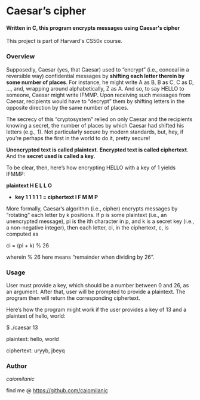 # Caesar’s cipher

#### Written in C, this program encrypts messages using Caesar's cipher
This project is part of Harvard's CS50x course.

### Overview

Supposedly, Caesar (yes, that Caesar) used to “encrypt” (i.e., conceal in a reversible way) confidential messages by <b>shifting each letter therein by some number of places</b>. For instance, he might write A as B, B as C, C as D, …, and, wrapping around alphabetically, Z as A. And so, to say HELLO to someone, Caesar might write IFMMP. Upon receiving such messages from Caesar, recipients would have to “decrypt” them by shifting letters in the opposite direction by the same number of places.

The secrecy of this “cryptosystem” relied on only Caesar and the recipients knowing a secret, the number of places by which Caesar had shifted his letters (e.g., 1). Not particularly secure by modern standards, but, hey, if you’re perhaps the first in the world to do it, pretty secure!

<b>Unencrypted text is called plaintext</b>. <b>Encrypted text is called ciphertext</b>. And the <b>secret used is called a key</b>.

To be clear, then, here’s how encrypting HELLO with a key of 1 yields IFMMP:

<b>plaintext	H	E	L	L	O
+ key	1	1	1	1	1
= ciphertext	I	F	M	M	P</b>

More formally, Caesar’s algorithm (i.e., cipher) encrypts messages by “rotating” each letter by k positions. If p is some plaintext (i.e., an unencrypted message), pi is the ith character in p, and k is a secret key (i.e., a non-negative integer), then each letter, ci, in the ciphertext, c, is computed as

ci = (pi + k) % 26

wherein % 26 here means “remainder when dividing by 26”. 

### Usage

User must provide a key, which should be a number between 0 and 26, as an argument. After that, user will be prompted to provide a plaintext. The program then will return the corresponding ciphertext.

Here’s how the program might work if the user provides a key of 13 and a plaintext of hello, world:

$ ./caesar 13

plaintext:  hello, world

ciphertext: uryyb, jbeyq


### Author

*caiomilanic*

find me @ https://github.com/caiomilanic
